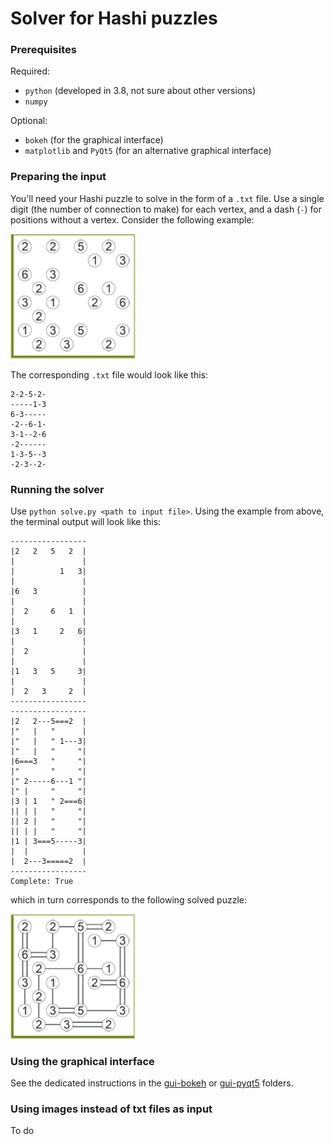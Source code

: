 # Solver for Hashi puzzles

### Prerequisites
Required:
- `python` (developed in 3.8, not sure about other versions)
- `numpy`

Optional:
- `bokeh` (for the graphical interface)
- `matplotlib` and `PyQt5` (for an alternative graphical interface)

### Preparing the input
You'll need your Hashi puzzle to solve in the form of a `.txt` file.
Use a single digit (the number of connection to make) for each vertex, and a dash (`-`) for positions without a vertex.
Consider the following example:

<img src="docs/main/unsolved.png" width="200">

The corresponding `.txt` file would look like this:

```
2-2-5-2-
-----1-3
6-3-----
-2--6-1-
3-1--2-6
-2------
1-3-5--3
-2-3--2-
```

### Running the solver
Use `python solve.py <path to input file>`.
Using the example from above, the terminal output will look like this:

```
-----------------
|2   2   5   2  |
|               |
|          1   3|
|               |
|6   3          |
|               |
|  2     6   1  |
|               |
|3   1     2   6|
|               |
|  2            |
|               |
|1   3   5     3|
|               |
|  2   3     2  |
-----------------
-----------------
|2   2---5===2  |
|"   |   "      |
|"   |   " 1---3|
|"   |   "     "|
|6===3   "     "|
|"       "     "|
|" 2-----6---1 "|
|" |     "     "|
|3 | 1   " 2===6|
|| | |   "     "|
|| 2 |   "     "|
|| | |   "     "|
|1 | 3===5-----3|
|  |            |
|  2---3=====2  |
-----------------
Complete: True
```

which in turn corresponds to the following solved puzzle:

<img src="docs/main/solved.png" width="200">

### Using the graphical interface
See the dedicated instructions in the [gui-bokeh](gui-bokeh) or [gui-pyqt5](gui-pyqt5) folders.

### Using images instead of txt files as input
To do
